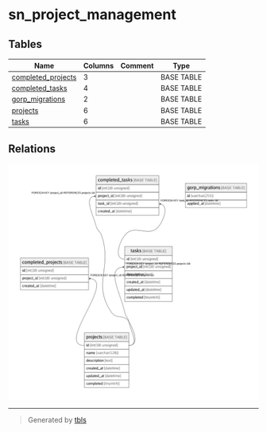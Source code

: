 # sn_project_management

## Tables

| Name | Columns | Comment | Type |
| ---- | ------- | ------- | ---- |
| [completed_projects](completed_projects.md) | 3 |  | BASE TABLE |
| [completed_tasks](completed_tasks.md) | 4 |  | BASE TABLE |
| [gorp_migrations](gorp_migrations.md) | 2 |  | BASE TABLE |
| [projects](projects.md) | 6 |  | BASE TABLE |
| [tasks](tasks.md) | 6 |  | BASE TABLE |

## Relations

![er](schema.png)

---

> Generated by [tbls](https://github.com/k1LoW/tbls)
